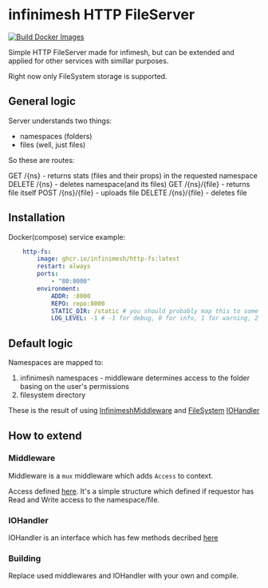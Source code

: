 # infinimesh HTTP FileServer

[![Build Docker Images](https://github.com/infinimesh/http-fs/actions/workflows/ci.yml/badge.svg)](https://github.com/infinimesh/http-fs/actions/workflows/ci.yml)

Simple HTTP FileServer made for infimesh, but can be extended and applied for other services with simillar purposes.

Right now only FileSystem storage is supported.

## General logic

Server understands two things:

- namespaces (folders)
- files (well, just files)

So these are routes:

GET /{ns} - returns stats (files and their props) in the requested namespace
DELETE /{ns} - deletes namespace(and its files)
GET /{ns}/{file} - returns file itself
POST /{ns}/{file} - uploads file
DELETE /{ns}/{file} - deletes file

## Installation

Docker(compose) service example:

```yaml
    http-fs:
        image: ghcr.io/infinimesh/http-fs:latest
        restart: always
        ports:
            - "80:8000"
        environment:
            ADDR: :8000
            REPO: repo:8000
            STATIC_DIR: /static # you should probably map this to some real volume
            LOG_LEVEL: -1 # -1 for debug, 0 for info, 1 for warning, 2 for error (defaults to info)
```

## Default logic

Namespaces are mapped to:

1. infinimesh namespaces - middleware determines access to the folder basing on the user's permissions
2. filesystem directory

These is the result of using [InfinimeshMiddleware](https://github.com/infinimesh/http-fs/blob/master/pkg/mw/infinimesh.go) and [FileSystem](https://github.com/infinimesh/http-fs/blob/2052af2e6f9ffa67bcb0c2cdbf1ac9f54e550bfd/pkg/io/fs/fs.go) [IOHandler](https://github.com/infinimesh/http-fs/blob/master/pkg/io/fs/fs.go#L17)

## How to extend

### Middleware

Middleware is a `mux` middleware which adds `Access` to context.

Access defined [here](https://github.com/infinimesh/http-fs/blob/2052af2e6f9ffa67bcb0c2cdbf1ac9f54e550bfd/pkg/mw/mw.go). It's a simple structure which defined if requestor has Read and Write access to the namespace/file.

### IOHandler

IOHandler is an interface which has few methods decribed [here](https://github.com/infinimesh/http-fs/blob/master/pkg/io/io.go#L18)

### Building

Replace used middlewares and IOHandler with your own and compile.
